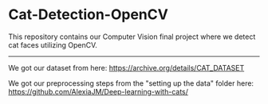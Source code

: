 # Cat-Detection-OpenCV
This repository contains our Computer Vision final project where we detect cat faces utilizing OpenCV.

-------------------

We got our dataset from here: https://archive.org/details/CAT_DATASET

We got our preprocessing steps from the "setting up the data" folder here: https://github.com/AlexiaJM/Deep-learning-with-cats/
